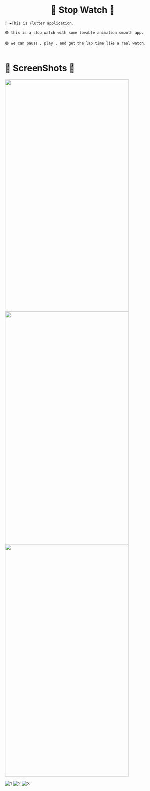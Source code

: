 <h1 align="center">🦾 Stop Watch 👀</h1>  

```
👋 ❤️This is Flutter application.

🟢 this is a stop watch with some lovable animation smooth app. 

🟢 we can pause , play , and get the lap time like a real watch.


```


##

# 🤳 ScreenShots 👀 

<img src="https://user-images.githubusercontent.com/44917891/107753438-1311bd00-6d46-11eb-9ba2-95580441f379.jpg" width="400" height="750">  

<img src="https://user-images.githubusercontent.com/44917891/107753442-14db8080-6d46-11eb-929f-4dcc4a0184c3.jpg" width="400" height="750">  
<img src="https://user-images.githubusercontent.com/44917891/107753443-15741700-6d46-11eb-896b-03b2543e218e.jpg" width="400" height="750">  













![1]()
![2]()
![3]()
